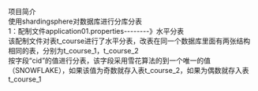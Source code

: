 项目简介  
使用shardingsphere对数据库进行分库分表  
1：配制文件application01.properties--------》水平分表  
   该配制文件对表t_course进行了水平分表，改表在同一个数据库里面有两张结构相同的表，分别为t_course_1，t_course_2  
   按字段“cid”的值进行分表，该字段采用雪花算法的到一个唯一的值（SNOWFLAKE），如果该值为奇数就存入表t_course_2，如果为偶数就存入表t_course_1  
